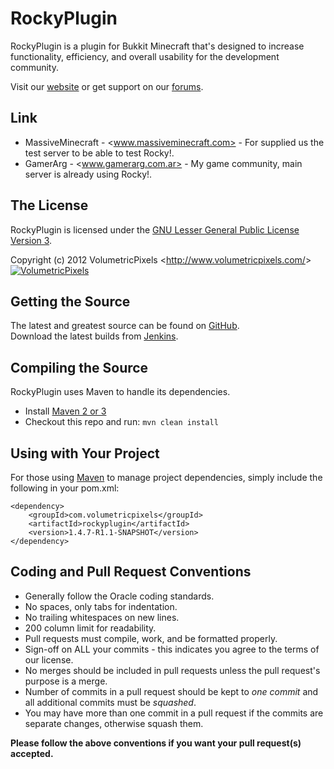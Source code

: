 RockyPlugin
===========
RockyPlugin is a plugin for Bukkit Minecraft that's designed to increase functionality, efficiency, and overall usability for the development community.

Visit our [website][Website] or get support on our [forums][Forums].  

## Link
* MassiveMinecraft - <www.massiveminecraft.com> - For supplied us the test server to be able to test Rocky!.
* GamerArg - <www.gamerarg.com.ar> - My game community, main server is already using Rocky!.

## The License
RockyPlugin is licensed under the [GNU Lesser General Public License Version 3][License].

Copyright (c) 2012 VolumetricPixels <<http://www.volumetricpixels.com/>>  
[![VolumetricPixels][Author Logo]][Website]

## Getting the Source
The latest and greatest source can be found on [GitHub].  
Download the latest builds from [Jenkins]. 

## Compiling the Source
RockyPlugin uses Maven to handle its dependencies.

* Install [Maven 2 or 3](http://maven.apache.org/download.html)  
* Checkout this repo and run: `mvn clean install`

## Using with Your Project
For those using [Maven](http://maven.apache.org/download.html) to manage project dependencies, simply include the following in your pom.xml:

    <dependency>
        <groupId>com.volumetricpixels</groupId>
        <artifactId>rockyplugin</artifactId>
        <version>1.4.7-R1.1-SNAPSHOT</version>
    </dependency>

## Coding and Pull Request Conventions
* Generally follow the Oracle coding standards.
* No spaces, only tabs for indentation.
* No trailing whitespaces on new lines.
* 200 column limit for readability.
* Pull requests must compile, work, and be formatted properly.
* Sign-off on ALL your commits - this indicates you agree to the terms of our license.
* No merges should be included in pull requests unless the pull request's purpose is a merge.
* Number of commits in a pull request should be kept to *one commit* and all additional commits must be *squashed*.
* You may have more than one commit in a pull request if the commits are separate changes, otherwise squash them.

**Please follow the above conventions if you want your pull request(s) accepted.**

[Author Logo]: http://volumetricpixels.com/wp-content/uploads/2012/04/vp_concept2_6.png
[License]: http://www.gnu.org/licenses/lgpl.html
[Website]: http://www.volumetricpixels.com
[Forums]: http://volumetricpixels.com/forums/
[GitHub]: https://github.com/VolumetricPixels/RockyPlugin
[Jenkins]: http://ci.massiveminecraft.com/job/RockyPlugin/
